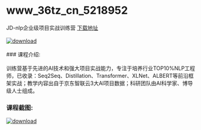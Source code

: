 # www_36tz_cn_5218952
JD-nlp企业级项目实战训练营
[下载地址](http://www.36tz.cn/article/5218952 "下载地址")
<br/></br>[![download](http://36tz.cn/muke_img/2021_03_1-50.png "下载地址")](http://www.36tz.cn/article/5218952 "下载地址")
<br/></br>### 课程介绍:<br/></br>训练营基于先进的AI技术和强大项目实战能力，专注于培养行业TOP10%NLP工程师，已收录：Seq2Seq、Distillation、Transformer、XLNet、ALBERT等前沿框架实战；教学内容出自于京东智联云3大AI项目数据；科研团队由AI科学家、博导级人士组成。

### 课程截图:
[![download](http://36tz.cn/muke_img/2021_03_2-46.png "下载地址")](http://www.36tz.cn/article/5218952 "下载地址")

